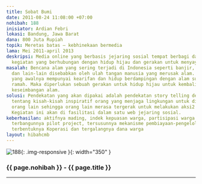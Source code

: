 ```yaml
---
title: Sobat Bumi
date: 2011-08-24 11:08:00 +07:00
nohibah: 188
inisiator: Ardian Febri
lokasi: Bandung, Jawa Barat
dana: 800 Juta Rupiah
topik: Meretas batas – kebhinekaan bermedia
lama: Mei 2011-april 2013
deskripsi: Media online yang berbasis jejaring sosial tempat berbagi dan melakukan
  kegiatan yang berhubungan dengan hidup hijau dan gerakan untuk menyayangi ibu pertiwi
masalah: Bencana alam yang sering terjadi di Indonesia seperti banjir, tanah longsor
  dan lain-lain disebabkan oleh ulah tangan manusia yang merusak alam. Manusia Indonesia
  yang awalnya mempunyai kearifan dan hidup berdampingan dengan alam sudah mulai tidak
  ramah. Maka diperlukan sebuah gerakan untuk hidup hijau untuk kembali menciptakan
  keseimbangan alam.
solusi: Pendekatan yang akan dipakai adalah pendekatan story telling dengan menceritakan
  tentang kisah-kisah inspiratif orang yang menjaga lingkungan untuk di bagi kepada
  orang lain sehingga orang lain merasa tergerak untuk melakukan aksi2 kecil di sekitarnya.
  Kegiatan ini akan di fasilitasi dalam satu web jejaring sosial.
keberhasilan: aktifnya mading, indek kepuasan warga, partisipasi warga dalam proyek,
  terbangunnya pilot project, tersusunnya mekanisme pembiayaan-pengelolaan listrik-air,
  terbentuknya Koperasi dan tergalangnya dana warga
layout: hibahcmb
---
```


![188](/static/img/hibahcmb/188.png){: .img-responsive }{: width="350" }

### {{ page.nohibah }} - {{ page.title }}

---
